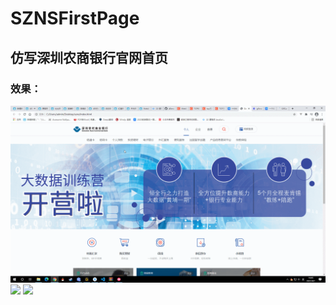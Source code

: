 # SZNSFirstPage
## 仿写深圳农商银行官网首页
### 效果：
<img src="./imgs/GIF 2021-4-1 14-46-48.gif">
<img src="./imgs/GIF 2021-4-1 14-48-44.gif">
<img src="./imgs/GIF 2021-4-1 14-51-22.gif">
